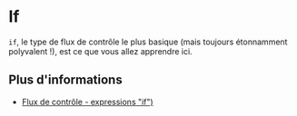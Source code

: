 # If

`if`, le type de flux de contrôle le plus basique (mais toujours étonnamment polyvalent !), est ce que vous allez apprendre ici.

## Plus d'informations

- [Flux de contrôle - expressions "if")](https://doc.rust-lang.org/book/ch03-05-control-flow.html#if-expressions)

